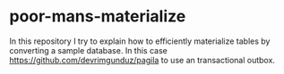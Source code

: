 # poor-mans-materialize

In this repository I try to explain how to efficiently materialize tables by converting a sample database. In this case
 https://github.com/devrimgunduz/pagila to use an transactional outbox.
 
 
